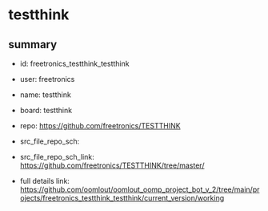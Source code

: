 # testthink
 
## summary 
* id: freetronics_testthink_testthink
* user: freetronics
* name: testthink
* board: testthink
* repo: https://github.com/freetronics/TESTTHINK



* src_file_repo_sch: 
* src_file_repo_sch_link: https://github.com/freetronics/TESTTHINK/tree/master/
* full details link: https://github.com/oomlout/oomlout_oomp_project_bot_v_2/tree/main/projects/freetronics_testthink_testthink/current_version/working  








